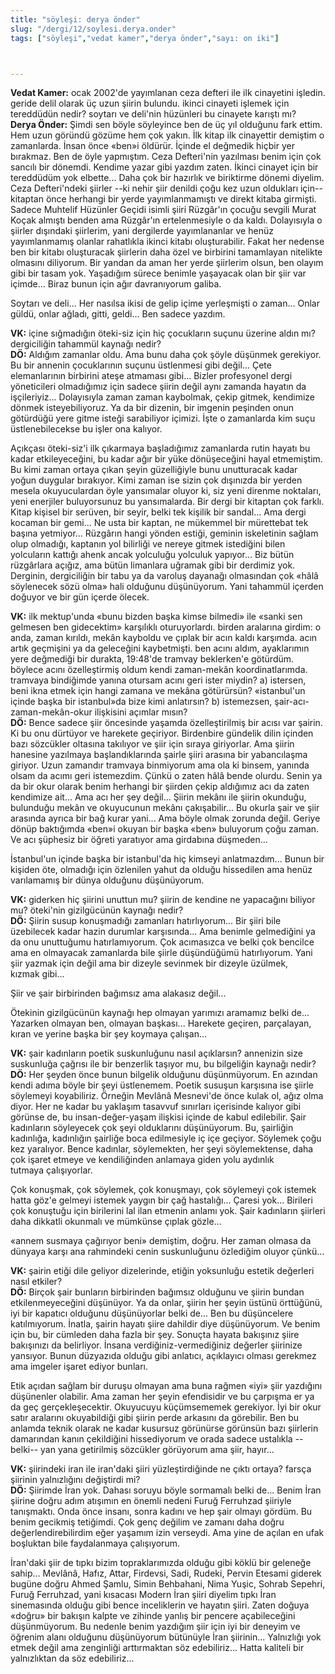 ```yaml
---
title: "söyleşi: derya önder"
slug: "/dergi/12/soylesi.derya.onder"
tags: ["söyleşi","vedat kamer","derya önder","sayı: on iki"]



---
```

**Vedat Kamer:** ocak 2002'de yayımlanan ceza defteri ile ilk cinayetini
işledin. geride delil olarak üç uzun şiirin bulundu. ikinci cinayeti
işlemek için tereddüdün nedir? soytarı ve deli'nin hüzünleri bu cinayete
karıştı mı?\
**Derya Önder:** Şimdi sen böyle söyleyince ben de üç yıl olduğunu fark
ettim. Hem uzun göründü gözüme hem çok yakın. İlk kitap ilk cinayettir
demiştim o zamanlarda. İnsan önce «ben»i öldürür. İçinde el değmedik
hiçbir yer bırakmaz. Ben de öyle yapmıştım. Ceza Defteri'nin yazılması
benim için çok sancılı bir dönemdi. Kendime yazar gibi yazdım zaten.
İkinci cinayet için bir tereddüdüm yok elbette... Daha çok bir hazırlık
ve biriktirme dönemi diyelim. Ceza Defteri'ndeki şiirler --ki nehir şiir
denildi çoğu kez uzun oldukları için-- kitaptan önce herhangi bir yerde
yayımlanmamıştı ve direkt kitaba girmişti. Sadece Muhtelif Hüzünler
Geçidi isimli şiiri Rüzgâr'ın çocuğu sevgili Murat Koçak almıştı benden
ama Rüzgâr'ın ertelenmesiyle o da kaldı. Dolayısıyla o şiirler dışındaki
şiirlerim, yani dergilerde yayımlananlar ve henüz yayımlanmamış olanlar
rahatlıkla ikinci kitabı oluşturabilir. Fakat her nedense ben bir kitabı
oluşturacak şiirlerin daha özel ve birbirini tamamlayan nitelikte
olmasını diliyorum. Bir yandan da aman her yerde şiirlerim olsun, ben
olayım gibi bir tasam yok. Yaşadığım sürece benimle yaşayacak olan bir
şiir var içimde... Biraz bunun için ağır davranıyorum galiba.

Soytarı ve deli... Her nasılsa ikisi de gelip içime yerleşmişti o
zaman... Onlar güldü, onlar ağladı, gitti, geldi... Ben sadece yazdım.

**VK:** içine sığmadığın öteki-siz için hiç çocukların suçunu
üzerine aldın mı? dergiciliğin tahammül kaynağı nedir?\
**DÖ:** Aldığım zamanlar oldu. Ama bunu daha çok şöyle düşünmek
gerekiyor. Bu bir annenin çocuklarının suçunu üstlenmesi gibi değil...
Çete elemanlarının birbirini ateşe atmaması gibi... Bizler profesyonel
dergi yöneticileri olmadığımız için sadece şiirin değil aynı zamanda
hayatın da işçileriyiz... Dolayısıyla zaman zaman kaybolmak, çekip
gitmek, kendimize dönmek isteyebiliyoruz. Ya da bir dizenin, bir imgenin
peşinden onun götürdüğü yere gitme isteği sarabiliyor içimizi. İşte o
zamanlarda kim suçu üstlenebilecekse bu işler ona kalıyor.

Açıkçası öteki-siz'i ilk çıkarmaya başladığımız zamanlarda rutin hayatı
bu kadar etkileyeceğini, bu kadar ağır bir yüke dönüşeceğini hayal
etmemiştim. Bu kimi zaman ortaya çıkan şeyin güzelliğiyle bunu
unutturacak kadar yoğun duygular bırakıyor. Kimi zaman ise sizin çok
dışınızda bir yerden mesela okuyuculardan öyle yansımalar oluyor ki, siz
yeni direnme noktaları, yeni enerjiler buluyorsunuz bu yansımalarda. Bir
dergi bir kitaptan çok farklı. Kitap kişisel bir serüven, bir seyir,
belki tek kişilik bir sandal... Ama dergi kocaman bir gemi... Ne usta
bir kaptan, ne mükemmel bir mürettebat tek başına yetmiyor... Rüzgârın
hangi yönden estiği, geminin iskeletinin sağlam olup olmadığı, kaptanın
yol bilirliği ve nereye gitmek istediğini bilen yolcuların kattığı ahenk
ancak yolculuğu yolculuk yapıyor... Biz bütün rüzgârlara açığız, ama
bütün limanlara uğramak gibi bir derdimiz yok. Derginin, dergiciliğin
bir tabu ya da varoluş dayanağı olmasından çok «hâlâ söylenecek sözü
olma» hali olduğunu düşünüyorum. Yani tahammül içerden doğuyor ve bir
gün içerde ölecek.

**VK:** ilk mektup'unda «bunu bizden başka kimse bilmedi» ile
«sanki sen gelmesen ben gidecektim» karşılıklı oturuyorlardı. birden
aralarına girdim: o anda, zaman kırıldı, mekân kayboldu ve çıplak bir
acın kaldı karşımda. acın artık geçmişini ya da geleceğini kaybetmişti.
ben acını aldım, ayaklarımın yere değmediği bir durakta, 19:48'de
tramvay beklerken'e götürdüm. böylece acını özelleştirmiş oldum kendi
zaman-mekân koordinatlarımda. tramvaya bindiğimde yanına otursam acını
geri ister miydin? a) istersen, beni ikna etmek için hangi zamana ve
mekâna götürürsün? «istanbul'un içinde başka bir istanbul»da bize kimi
anlatırsın? b) istemezsen, şair-acı-zaman-mekân-okur ilişkisini açımlar
mısın?\
**DÖ:** Bence sadece şiir öncesinde yaşamda özelleştirilmiş bir
acısı var şairin. Ki bu onu dürtüyor ve harekete geçiriyor. Birdenbire
gündelik dilin içinden bazı sözcükler oltasına takılıyor ve şiir için
sıraya giriyorlar. Ama şiirin hanesine yazılmaya başlandıklarında şairle
şiiri arasına bir yabancılaşma giriyor. Uzun zamandır tramvaya
binmiyorum ama ola ki binsem, yanında olsam da acımı geri istemezdim.
Çünkü o zaten hâlâ bende olurdu. Senin ya da bir okur olarak benim
herhangi bir şiirden çekip aldığımız acı da zaten kendimize ait... Ama
acı her şey değil... Şiirin mekânı ile şiirin okunduğu, bulunduğu mekân
ve okuyucunun mekânı çakışabilir... Bu okurla şair ve şiir arasında
ayrıca bir bağ kurar yani... Ama böyle olmak zorunda değil. Geriye dönüp
baktığımda «ben»i okuyan bir başka «ben» buluyorum çoğu zaman. Ve acı
şüphesiz bir öğreti yaratıyor ama girdabına düşmeden...

İstanbul'un içinde başka bir istanbul'da hiç kimseyi anlatmazdım...
Bunun bir kişiden öte, olmadığı için özlenilen yahut da olduğu
hissedilen ama henüz varılamamış bir dünya olduğunu düşünüyorum.

**VK:** giderken hiç şiirini unuttun mu? şiirin de kendine ne
yapacağını biliyor mu? öteki'nin gizilgücünün kaynağı nedir?\
**DÖ:** Şiirin susup konuşmadığı zamanları hatırlıyorum... Bir
şiiri bile üzebilecek kadar hazin durumlar karşısında... Ama benimle
gelmediğini ya da onu unuttuğumu hatırlamıyorum. Çok acımasızca ve belki
çok bencilce ama en olmayacak zamanlarda bile şiirle düşündüğümü
hatırlıyorum. Yani şiir yazmak için değil ama bir dizeyle sevinmek bir
dizeyle üzülmek, kızmak gibi...

Şiir ve şair birbirinden bağımsız ama alakasız değil...

Ötekinin gizilgücünün kaynağı hep olmayan yarımızı aramamız belki de...
Yazarken olmayan ben, olmayan başkası... Harekete geçiren, parçalayan,
kıran ve yerine başka bir şey koymaya çalışan...

**VK:** şair kadınların poetik suskunluğunu nasıl açıklarsın?
annenizin size suskunluğa çağrısı ile bir benzerlik taşıyor mu, bu
bilgeliğin kaynağı nedir?\
**DÖ:** Her şeyden önce bunun bilgelik olduğunu düşünmüyorum.
En azından kendi adıma böyle bir şeyi üstlenemem. Poetik susuşun
karşısına ise şiirle söylemeyi koyabiliriz. Örneğin Mevlânâ Mesnevi'de
önce kulak ol, ağız olma diyor. Her ne kadar bu yaklaşım tasavvuf
sınırları içerisinde kalıyor gibi görünse de, bu insan-değer-yaşam
ilişkisi içinde de kabul edilebilir. Şair kadınların söyleyecek çok şeyi
olduklarını düşünüyorum. Bu, şairliğin kadınlığa, kadınlığın şairliğe
boca edilmesiyle iç içe geçiyor. Söylemek çoğu kez yaralıyor. Bence
kadınlar, söylemekten, her şeyi söylemektense, daha çok işaret etmeye ve
kendiliğinden anlamaya giden yolu aydınlık tutmaya çalışıyorlar.

Çok konuşmak, çok söylemek, çok konuşmayı, çok söylemeyi çok istemek
hatta göz'e gelmeyi istemek yaygın bir çağ hastalığı... Çaresi yok...
Birileri çok konuştuğu için birilerini lal ilan etmenin anlamı yok. Şair
kadınların şiirleri daha dikkatli okunmalı ve mümkünse çıplak gözle...

«annem susmaya çağırıyor beni» demiştim, doğru. Her zaman olmasa da
dünyaya karşı ana rahmindeki cenin suskunluğunu özlediğim
oluyor çünkü...

**VK:** şairin etiği dile geliyor dizelerinde, etiğin
yoksunluğu estetik değerleri nasıl etkiler?\
**DÖ:** Birçok şair bunların birbirinden bağımsız olduğunu ve
şiirin bundan etkilenmeyeceğini düşünüyor. Ya da onlar, şiirin her şeyin
üstünü örttüğünü, iyi bir kapatıcı olduğunu düşünüyorlar belki de... Ben
bu düşüncelere katılmıyorum. İnatla, şairin hayatı şiire dahildir diye
düşünüyorum. Ve benim için bu, bir cümleden daha fazla bir şey. Sonuçta
hayata bakışınız şiire bakışınızı da belirliyor. İnsana
verdiğiniz-vermediğiniz değerler şiirinize yansıyor. Bunun düzyazıda
olduğu gibi anlatıcı, açıklayıcı olması gerekmez ama imgeler işaret
ediyor bunları.

Etik açıdan sağlam bir duruşu olmayan ama buna rağmen «iyi» şiir
yazdığını düşünenler olabilir. Ama zaman her şeyin efendisidir ve bu
çarpışma er ya da geç gerçekleşecektir. Okuyucuyu küçümsememek
gerekiyor. İyi bir okur satır aralarını okuyabildiği gibi şiirin perde
arkasını da görebilir. Ben bu anlamda teknik olarak ne kadar kusursuz
görünürse görünsün bazı şiirlerin damarından kanın çekildiğini
hissediyorum ve orada sadece ustalıkla --belki-- yan yana getirilmiş
sözcükler görüyorum ama şiir, hayır...

**VK:** şiirindeki iran ile iran'daki şiiri yüzleştirdiğinde ne
çıktı ortaya? farsça şiirinin yalnızlığını değiştirdi mi?\
**DÖ:** Şiirimde İran yok. Dahası soruyu böyle sormamalı belki
de... Benim İran şiirine doğru adım atışımın en önemli nedeni Furuğ
Ferruhzad şiiriyle tanışmaktı. Onda önce insanı, sonra kadını ve hep
şair olmayı gördüm. Bu benim gecikmiş tetiğimdi. Çok genç değilim ve
zamanı daha doğru değerlendirebilirdim eğer yaşamım izin verseydi. Ama
yine de açılan en ufak boşluktan bile faydalanmaya çalışıyorum.

İran'daki şiir de tıpkı bizim topraklarımızda olduğu gibi köklü bir
geleneğe sahip... Mevlânâ, Hafız, Attar, Firdevsi, Sadi, Rudeki, Pervin
Etesami giderek bugüne doğru Ahmed Şamlu, Simin Behbahani, Nima Yuşic,
Sohrab Sepehri, Furuğ Ferruhzad, yani kısacası Modern İran şiiri diyelim
tıpkı İran sinemasında olduğu gibi bence inceliklerin ve hayatın şiiri.
Zaten doğuya «doğru» bir bakışın kalpte ve zihinde yanlış bir pencere
açabileceğini düşünmüyorum. Bu nedenle benim yazdığım şiir için iyi bir
deneyim ve öğrenim alanı olduğunu düşünüyorum bütünüyle İran şiirinin...
Yalnızlığı yok etmek değil ama zenginliği arttırmaktan söz edebiliriz...
Hatta kaliteli bir yalnızlıktan da söz edebiliriz...
